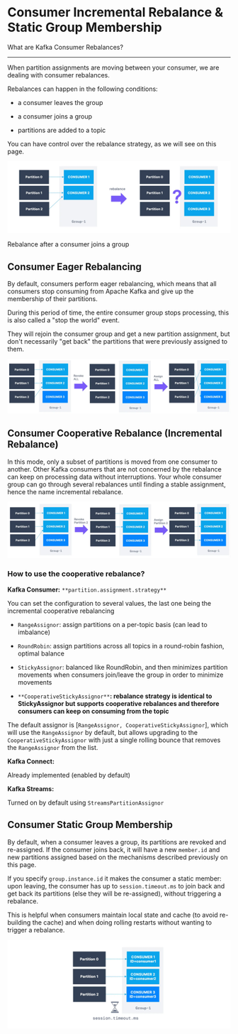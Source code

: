 Consumer Incremental Rebalance & Static Group Membership
========================================================

What are Kafka Consumer Rebalances?

* * *

When partition assignments are moving between your consumer, we are dealing with consumer rebalances.

Rebalances can happen in the following conditions:

*   a consumer leaves the group
    
*   a consumer joins a group
    
*   partitions are added to a topic
    

You can have control over the rebalance strategy, as we will see on this page.

![Consumer Rebalancing after a consumer joins a group](../../../static/images/Consumer_Rebalancing_1.webp "Consumer Rebalancing 1")

Rebalance after a consumer joins a group

Consumer Eager Rebalancing
--------------------------

[](#Consumer-Eager-Rebalancing-0)

By default, consumers perform eager rebalancing, which means that all consumers stop consuming from Apache Kafka and give up the membership of their partitions.

During this period of time, the entire consumer group stops processing, this is also called a "stop the world" event.

They will rejoin the consumer group and get a new partition assignment, but don't necessarily "get back" the partitions that were previously assigned to them.

![Diagram showing consumer eager rebalancing in Apache Kafka](../../../static/images/Consumer_Eager_Rebalancing.webp "Consumer Eager Rebalancing")

Consumer Cooperative Rebalance (Incremental Rebalance)
------------------------------------------------------

[](#Consumer-Cooperative-Rebalance-(Incremental-Rebalance)-1)

In this mode, only a subset of partitions is moved from one consumer to another. Other Kafka consumers that are not concerned by the rebalance can keep on processing data without interruptions. Your whole consumer group can go through several rebalances until finding a stable assignment, hence the name incremental rebalance.

![Diagram showing Consumer Cooperative Rebalance or Incremental Rebalance in Apache Kafka](../../../static/images/Consumer_Cooperative_Rebalance.webp "Consumer Cooperative Rebalance")

### How to use the cooperative rebalance?

[](#How-to-use-the-cooperative-rebalance?--0)

**Kafka Consumer:** `**partition.assignment.strategy**`

You can set the configuration to several values, the last one being the incremental cooperative rebalancing

*   `RangeAssignor`: assign partitions on a per-topic basis (can lead to imbalance)
    
*   `RoundRobin`: assign partitions across all topics in a round-robin fashion, optimal balance
    
*   `StickyAssignor`: balanced like RoundRobin, and then minimizes partition movements when consumers join/leave the group in order to minimize movements
    
*   `**CooperativeStickyAssignor**`**: rebalance strategy is identical to StickyAssignor but supports cooperative rebalances and therefore consumers can keep on consuming from the topic**
    

The default assignor is \[`RangeAssignor, CooperativeStickyAssignor`\], which will use the `RangeAssignor` by default, but allows upgrading to the `CooperativeStickyAssignor` with just a single rolling bounce that removes the `RangeAssignor` from the list.

**Kafka Connect:**

Already implemented (enabled by default)

**Kafka Streams:**

Turned on by default using `StreamsPartitionAssignor`

Consumer Static Group Membership
--------------------------------

[](#Consumer-Static-Group-Membership-2)

By default, when a consumer leaves a group, its partitions are revoked and re-assigned. If the consumer joins back, it will have a new `member.id` and new partitions assigned based on the mechanisms described previously on this page.

If you specify `group.instance.id` it makes the consumer a static member: upon leaving, the consumer has up to `session.timeout.ms` to join back and get back its partitions (else they will be re-assigned), without triggering a rebalance.

This is helpful when consumers maintain local state and cache (to avoid re-building the cache) and when doing rolling restarts without wanting to trigger a rebalance.

![Static Group Membership](../../../static/images/Static_Group_Membership.webp "Static Group Membership")
